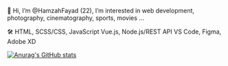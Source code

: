 👋 Hi, I’m @HamzahFayad (22), I’m interested in web development, photography, cinematography, sports, movies ...

🛠
HTML, SCSS/CSS, JavaScript
Vue.js, Node.js/REST API
VS Code, Figma, Adobe XD


[![Anurag's GitHub stats](https://github-readme-stats.vercel.app/api?username=HamzahFayad)](https://github.com/HamzahFayad/github-readme-stats)

<!---
HamzahFayad/HamzahFayad is a ✨ special ✨ repository because its `README.md` (this file) appears on your GitHub profile.
You can click the Preview link to take a look at your changes.
--->
